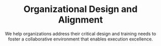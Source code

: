---
layout: service
order: 5
title: "Organizational Design and Alignment"
subtitle: "We help organizations address their critical design and training needs to foster a collaborative environment that enables execution excellence."
blurb-intro: "Enhance your organization with tailored design and alignment strategies for success."
intro: "At SLKone, we believe that a well-designed and trained organization can accelerate business transformation initiatives and move you towards your strategic objectives more effectively and efficiently. We help organizations address their critical design and training needs to foster a collaborative environment that enables execution excellence."
approach: "We take a comprehensive approach to organizational design and alignment, focusing on Operating Model Design, Process Design, and Organizational Structure Redesign. Our methodology ensures that your organization's structure, processes, and people are aligned with your strategic goals and optimized for performance."
impact_title: "Our Impact"
impact_intro: "Effective organizational design can lead to significant improvements, including:"
impact:
  - metric: "30-35% increase"
    description: "in operational efficiency"
  - metric: "15-20% enhancement"
    description: "in employee satisfaction and engagement"
  - metric: "10-15% boost"
    description: "in overall organizational performance"
impact_conclusion: "Clients benefit from streamlined structures, enhanced collaboration, and optimized roles, enabling them to achieve strategic objectives more efficiently and effectively."
why_choose:
  - point: "Holistic Approach"
    icon: "fa-objects-align-left"
    description: "Considering all aspects of your organization – people, processes, and technology."
  - point: "Data-Driven Decisions"
    icon: "fa-chart-candlestick"
    description: "Utilizing advanced analytics to inform organizational design."
  - point: "Implementation Focus"
    icon: "fa-wrench"
    description: "Working alongside your team to ensure successful execution."
  - point: "Industry Expertise"
    icon: "fa-arrows-cross"
    description: "Deep knowledge across multiple sectors for tailored solutions."
  - point: "Change Management"
    icon: "fa-people-line"
    description: "Managing organizational transitions smoothly and effectively."
  - point: "Scalable Solutions"
    icon: "fa-expand"
    description: "Flexible designs that grow with your business needs."
cta_title: "Ready to optimize your organizational structure?"
cta: "Contact SLKone today to learn how our Organizational Design & Alignment services can drive your business forward and achieve strategic alignment."
icon: "fa-sitemap"
color: "cinnabar"
background_image: "/assets/images/backgrounds/organizational-design-and-alignment.webp"
permalink: /services/organizational-design-and-alignment
---